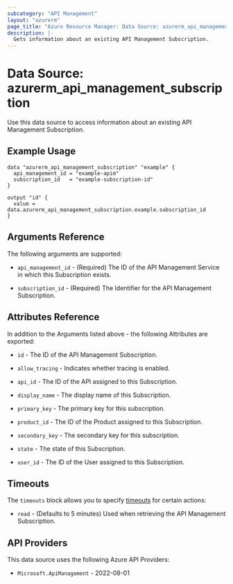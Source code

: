 ```yaml
---
subcategory: "API Management"
layout: "azurerm"
page_title: "Azure Resource Manager: Data Source: azurerm_api_management_subscription"
description: |-
  Gets information about an existing API Management Subscription.
---
```


# Data Source: azurerm_api_management_subscription

Use this data source to access information about an existing API Management Subscription.

## Example Usage

```hcl
data "azurerm_api_management_subscription" "example" {
  api_management_id = "example-apim"
  subscription_id   = "example-subscription-id"
}

output "id" {
  value = data.azurerm_api_management_subscription.example.subscription_id
}
```

## Arguments Reference

The following arguments are supported:

* `api_management_id` - (Required) The ID of the API Management Service in which this Subscription exists.

* `subscription_id` - (Required) The Identifier for the API Management Subscription.

## Attributes Reference

In addition to the Arguments listed above - the following Attributes are exported: 

* `id` - The ID of the API Management Subscription.

* `allow_tracing` - Indicates whether tracing is enabled.

* `api_id` - The ID of the API assigned to this Subscription.

* `display_name` - The display name of this Subscription.

* `primary_key` - The primary key for this subscription.

* `product_id` - The ID of the Product assigned to this Subscription.

* `secondary_key` - The secondary key for this subscription.

* `state` - The state of this Subscription.

* `user_id` - The ID of the User assigned to this Subscription.

## Timeouts

The `timeouts` block allows you to specify [timeouts](https://developer.hashicorp.com/terraform/language/resources/configure#define-operation-timeouts) for certain actions:

* `read` - (Defaults to 5 minutes) Used when retrieving the API Management Subscription.

## API Providers
<!-- This section is generated, changes will be overwritten -->
This data source uses the following Azure API Providers:

* `Microsoft.ApiManagement` - 2022-08-01
